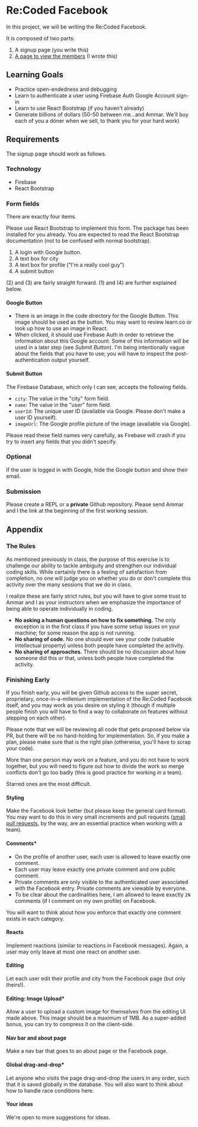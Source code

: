 # Re:Coded Facebook

In this project, we will be writing the Re:Coded Facebook.

It is composed of two parts:

1. A signup page (you write this)
2. [A page to view the members](https://recodedfacebook.web.app/facebook) (I wrote this)

## Learning Goals

- Practice open-endedness and debugging
- Learn to authenticate a user using Firebase Auth Google Account sign-in
- Learn to use React Bootstrap (if you haven't already)
- Generate billions of dollars (50-50 between me...and Ammar. We'll buy each of
  you a döner when we sell, to thank you for your hard work)

## Requirements

The signup page should work as follows.

### Technology

- Firebase
- React Bootstrap

### Form fields

There are exactly four items.

Please use React Bootstrap to implement this form. The package has been
installed for you already. You are expected to read the React Bootstrap
documentation (not to be confused with normal bootstrap).

1. A login with Google button.
2. A text box for city
3. A text box for profile ("I'm a really cool guy")
4. A submit button

(2) and (3) are fairly straight forward. (1) and (4) are further explained below.

#### Google Button

- There is an image in the code directory for the Google Button. This image
  should be used as the button. You may want to review learn.co or look up how
  to use an image in React.
- When clicked, it should use Firebase Auth in order to retrieve the information
  about this Google account. Some of this information will be used in a later
  step (see _Submit Button_). I'm being intentionally vague about the fields
  that you have to use; you will have to inspect the post-authentication output
  yourself.

#### Submit Button

The Firebase Database, which only I can see, accepts the following fields.

- `city`: The value in the "city" form field.
- `name`: The value in the "user" form field.
- `userId`: The unique user ID (available via Google. Please don't make a user
  ID yourself).
- `imageUrl`: The Google profile picture of the image (available via Google).

Please read these field names very carefully, as Firebase will crash if you try
to insert any fields that you didn't specify.

### Optional

If the user is logged in with Google, hide the Google button and show their email.

### Submission

Please create a REPL or a **private** Github repository. Please send Ammar and I
the link at the beginning of the first working session.

## Appendix

### The Rules

As mentioned previously in class, the purpose of this exercise is to challenge
our ability to tackle ambiguity and strengthen our individual coding skills.
While certainly there is a feeling of satisfaction from completion, no one will
judge you on whether you do or don't complete this activity over the many
sessions that we do in class.

I realize these are fairly strict rules, but you will have to give some trust to
Ammar and I as your instructors when we emphasize the importance of being able
to operate individually in coding.

- **No asking a human questions on how to fix something.** The only exception is
  in the first class if you have some setup issues on your machine; for some
  reason the app is not running.
- **No sharing of code.** No one should ever see your code (valuable
  intellectual property) unless both people have completed the activity.
- **No sharing of approaches.** There should be no discussion about how someone
  did this or that, unless both people have completed the activity.

### Finishing Early

If you finish early, you will be given Github access to the super secret,
proprietary, once-in-a-millenium implementation of the Re:Coded Facebook itself,
and you may work as you desire on styling it (though if multiple people finish
you will have to find a way to collaborate on features without stepping on each
other).

Please note that we will be reviewing all code that gets proposed below via PR,
but there will be no hand-holding for implementation. So, if you
make a plan, please make sure that is the right plan (otherwise, you'll have to
scrap your code).

More than one person may work on a feature, and you do not have to work
together, but you will need to figure out how to divide the work so merge
conflicts don't go too badly (this is good practice for working in a team).

Starred ones are the most difficult.

#### Styling
Make the Facebook look better (but please keep the general card format). You may
want to do this in very small increments and pull requests ([small pull
requests](https://essenceofcode.com/2019/10/29/the-art-of-small-pull-requests/),
by the way, are an essential practice when working with a team).

#### Comments\*

* On the profile of another user, each user is allowed to leave exactly one
  comment.
* Each user may leave exactly one private comment and one public comment.
* Private comments are only visible to the authenticated user associated with
  the Facebook entry. Private comments are viewable by everyone.
* To be clear about the cardinalities here, I am allowed to leave exactly `2N`
  comments (if I comment on my own profile) on Facebook.

You will want to think about how you enforce that exactly one comment exists in
each category.

#### Reacts
Implement reactions (similar to reactions in Facebook messages). Again, a user
may only leave at most one react on another user.

#### Editing
Let each user edit their profile and city from the Facebook page (but only theirs!).

#### Editing: Image Upload\*
Allow a user to upload a custom image for themselves from the editing UI made
above. This image should be a maximum of 1MB. As a super-added bonus, you can
try to compress it on the client-side.

#### Nav bar and about page
Make a nav bar that goes to an about page or the Facebook page.

#### Global drag-and-drop\*
Let anyone who visits the page drag-and-drop the users in any order, such that
it is saved globally in the database. You will also want to think about how to
handle race conditions here.

#### Your ideas
We're open to more suggestions for ideas.
